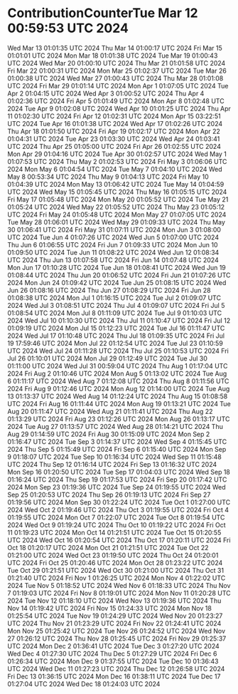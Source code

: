 # ContributionCounterTue Mar 12 00:59:53 UTC 2024
Wed Mar 13 01:01:35 UTC 2024
Thu Mar 14 01:00:17 UTC 2024
Fri Mar 15 01:01:01 UTC 2024
Mon Mar 18 01:01:38 UTC 2024
Tue Mar 19 01:00:43 UTC 2024
Wed Mar 20 01:00:10 UTC 2024
Thu Mar 21 01:01:58 UTC 2024
Fri Mar 22 01:00:31 UTC 2024
Mon Mar 25 01:02:37 UTC 2024
Tue Mar 26 01:00:38 UTC 2024
Wed Mar 27 01:00:43 UTC 2024
Thu Mar 28 01:01:08 UTC 2024
Fri Mar 29 01:01:14 UTC 2024
Mon Apr  1 01:07:05 UTC 2024
Tue Apr  2 01:04:15 UTC 2024
Wed Apr  3 01:00:52 UTC 2024
Thu Apr  4 01:02:36 UTC 2024
Fri Apr  5 01:01:49 UTC 2024
Mon Apr  8 01:02:48 UTC 2024
Tue Apr  9 01:02:08 UTC 2024
Wed Apr 10 01:01:25 UTC 2024
Thu Apr 11 01:02:30 UTC 2024
Fri Apr 12 01:02:31 UTC 2024
Mon Apr 15 03:22:51 UTC 2024
Tue Apr 16 01:01:38 UTC 2024
Wed Apr 17 01:02:26 UTC 2024
Thu Apr 18 01:01:50 UTC 2024
Fri Apr 19 01:02:17 UTC 2024
Mon Apr 22 01:04:31 UTC 2024
Tue Apr 23 01:03:30 UTC 2024
Wed Apr 24 01:03:41 UTC 2024
Thu Apr 25 01:05:00 UTC 2024
Fri Apr 26 01:02:55 UTC 2024
Mon Apr 29 01:04:16 UTC 2024
Tue Apr 30 01:02:57 UTC 2024
Wed May  1 01:07:53 UTC 2024
Thu May  2 01:02:53 UTC 2024
Fri May  3 01:06:06 UTC 2024
Mon May  6 01:04:54 UTC 2024
Tue May  7 01:04:10 UTC 2024
Wed May  8 00:53:34 UTC 2024
Thu May  9 01:04:13 UTC 2024
Fri May 10 01:04:39 UTC 2024
Mon May 13 01:06:42 UTC 2024
Tue May 14 01:04:59 UTC 2024
Wed May 15 01:05:45 UTC 2024
Thu May 16 01:05:15 UTC 2024
Fri May 17 01:05:48 UTC 2024
Mon May 20 01:05:52 UTC 2024
Tue May 21 01:05:24 UTC 2024
Wed May 22 01:05:52 UTC 2024
Thu May 23 01:05:12 UTC 2024
Fri May 24 01:05:48 UTC 2024
Mon May 27 01:07:05 UTC 2024
Tue May 28 01:06:01 UTC 2024
Wed May 29 01:09:33 UTC 2024
Thu May 30 01:06:41 UTC 2024
Fri May 31 01:07:11 UTC 2024
Mon Jun  3 01:08:00 UTC 2024
Tue Jun  4 01:07:26 UTC 2024
Wed Jun  5 01:07:00 UTC 2024
Thu Jun  6 01:06:55 UTC 2024
Fri Jun  7 01:09:33 UTC 2024
Mon Jun 10 01:09:50 UTC 2024
Tue Jun 11 01:08:22 UTC 2024
Wed Jun 12 01:08:34 UTC 2024
Thu Jun 13 01:07:58 UTC 2024
Fri Jun 14 01:07:48 UTC 2024
Mon Jun 17 01:10:28 UTC 2024
Tue Jun 18 01:08:41 UTC 2024
Wed Jun 19 01:08:44 UTC 2024
Thu Jun 20 01:06:52 UTC 2024
Fri Jun 21 01:07:26 UTC 2024
Mon Jun 24 01:09:42 UTC 2024
Tue Jun 25 01:08:15 UTC 2024
Wed Jun 26 01:08:16 UTC 2024
Thu Jun 27 01:08:29 UTC 2024
Fri Jun 28 01:08:38 UTC 2024
Mon Jul  1 01:16:15 UTC 2024
Tue Jul  2 01:09:07 UTC 2024
Wed Jul  3 01:08:51 UTC 2024
Thu Jul  4 01:09:07 UTC 2024
Fri Jul  5 01:08:54 UTC 2024
Mon Jul  8 01:11:09 UTC 2024
Tue Jul  9 01:10:03 UTC 2024
Wed Jul 10 01:10:30 UTC 2024
Thu Jul 11 01:10:47 UTC 2024
Fri Jul 12 01:09:19 UTC 2024
Mon Jul 15 01:12:23 UTC 2024
Tue Jul 16 01:11:47 UTC 2024
Wed Jul 17 01:10:48 UTC 2024
Thu Jul 18 01:09:35 UTC 2024
Fri Jul 19 17:59:46 UTC 2024
Mon Jul 22 01:12:54 UTC 2024
Tue Jul 23 01:10:59 UTC 2024
Wed Jul 24 01:11:28 UTC 2024
Thu Jul 25 01:10:53 UTC 2024
Fri Jul 26 01:10:01 UTC 2024
Mon Jul 29 01:12:49 UTC 2024
Tue Jul 30 01:11:00 UTC 2024
Wed Jul 31 00:59:04 UTC 2024
Thu Aug  1 01:17:04 UTC 2024
Fri Aug  2 01:10:46 UTC 2024
Mon Aug  5 01:13:02 UTC 2024
Tue Aug  6 01:11:17 UTC 2024
Wed Aug  7 01:12:08 UTC 2024
Thu Aug  8 01:11:56 UTC 2024
Fri Aug  9 01:12:46 UTC 2024
Mon Aug 12 01:14:00 UTC 2024
Tue Aug 13 01:13:37 UTC 2024
Wed Aug 14 01:12:24 UTC 2024
Thu Aug 15 01:08:58 UTC 2024
Fri Aug 16 01:11:44 UTC 2024
Mon Aug 19 01:13:21 UTC 2024
Tue Aug 20 01:11:47 UTC 2024
Wed Aug 21 01:11:41 UTC 2024
Thu Aug 22 01:13:29 UTC 2024
Fri Aug 23 01:12:26 UTC 2024
Mon Aug 26 01:13:17 UTC 2024
Tue Aug 27 01:13:57 UTC 2024
Wed Aug 28 01:14:21 UTC 2024
Thu Aug 29 01:14:59 UTC 2024
Fri Aug 30 01:15:09 UTC 2024
Mon Sep  2 01:16:47 UTC 2024
Tue Sep  3 01:14:37 UTC 2024
Wed Sep  4 01:15:45 UTC 2024
Thu Sep  5 01:15:49 UTC 2024
Fri Sep  6 01:15:40 UTC 2024
Mon Sep  9 01:18:07 UTC 2024
Tue Sep 10 01:16:34 UTC 2024
Wed Sep 11 01:15:48 UTC 2024
Thu Sep 12 01:16:14 UTC 2024
Fri Sep 13 01:16:32 UTC 2024
Mon Sep 16 01:20:50 UTC 2024
Tue Sep 17 01:04:03 UTC 2024
Wed Sep 18 01:16:24 UTC 2024
Thu Sep 19 01:17:53 UTC 2024
Fri Sep 20 01:17:42 UTC 2024
Mon Sep 23 01:19:36 UTC 2024
Tue Sep 24 01:19:55 UTC 2024
Wed Sep 25 01:20:53 UTC 2024
Thu Sep 26 01:19:13 UTC 2024
Fri Sep 27 01:19:56 UTC 2024
Mon Sep 30 01:22:24 UTC 2024
Tue Oct  1 01:27:00 UTC 2024
Wed Oct  2 01:19:46 UTC 2024
Thu Oct  3 01:19:55 UTC 2024
Fri Oct  4 01:19:55 UTC 2024
Mon Oct  7 01:22:07 UTC 2024
Tue Oct  8 01:19:54 UTC 2024
Wed Oct  9 01:19:24 UTC 2024
Thu Oct 10 01:19:22 UTC 2024
Fri Oct 11 01:19:23 UTC 2024
Mon Oct 14 01:21:51 UTC 2024
Tue Oct 15 01:20:55 UTC 2024
Wed Oct 16 01:20:54 UTC 2024
Thu Oct 17 01:20:11 UTC 2024
Fri Oct 18 01:20:17 UTC 2024
Mon Oct 21 01:21:51 UTC 2024
Tue Oct 22 01:21:00 UTC 2024
Wed Oct 23 01:19:50 UTC 2024
Thu Oct 24 01:20:01 UTC 2024
Fri Oct 25 01:20:46 UTC 2024
Mon Oct 28 01:23:22 UTC 2024
Tue Oct 29 01:21:51 UTC 2024
Wed Oct 30 01:21:00 UTC 2024
Thu Oct 31 01:21:40 UTC 2024
Fri Nov  1 01:26:25 UTC 2024
Mon Nov  4 01:22:02 UTC 2024
Tue Nov  5 01:18:52 UTC 2024
Wed Nov  6 01:18:33 UTC 2024
Thu Nov  7 01:19:03 UTC 2024
Fri Nov  8 01:19:01 UTC 2024
Mon Nov 11 01:20:28 UTC 2024
Tue Nov 12 01:18:10 UTC 2024
Wed Nov 13 01:19:36 UTC 2024
Thu Nov 14 01:19:42 UTC 2024
Fri Nov 15 01:24:33 UTC 2024
Mon Nov 18 01:25:54 UTC 2024
Tue Nov 19 01:24:29 UTC 2024
Wed Nov 20 01:23:27 UTC 2024
Thu Nov 21 01:23:29 UTC 2024
Fri Nov 22 01:24:41 UTC 2024
Mon Nov 25 01:25:42 UTC 2024
Tue Nov 26 01:24:52 UTC 2024
Wed Nov 27 01:26:12 UTC 2024
Thu Nov 28 01:25:45 UTC 2024
Fri Nov 29 01:25:37 UTC 2024
Mon Dec  2 01:36:41 UTC 2024
Tue Dec  3 01:27:20 UTC 2024
Wed Dec  4 01:27:30 UTC 2024
Thu Dec  5 01:27:29 UTC 2024
Fri Dec  6 01:26:34 UTC 2024
Mon Dec  9 01:37:55 UTC 2024
Tue Dec 10 01:36:43 UTC 2024
Wed Dec 11 01:27:23 UTC 2024
Thu Dec 12 01:26:58 UTC 2024
Fri Dec 13 01:36:15 UTC 2024
Mon Dec 16 01:38:11 UTC 2024
Tue Dec 17 01:27:04 UTC 2024
Wed Dec 18 01:24:03 UTC 2024
